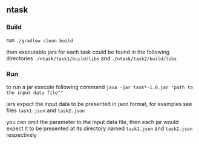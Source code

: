 ## ntask

### Build

run `./gradlew clean build`

then executable jars for each task could be found in the following directories `./ntask/task1/build/libs` and `./ntask/task2/build/libs` 

### Run

to run a jar execute following command `java -jar task*-1.0.jar "path to the input data file""`

jars expect the input data to be presented in json format, for examples see files `task1.json` and `task2.json`

you can omit the parameter to the input data file, then each jar would expect it to be presented at its directory named `task1.json` and `task2.json` respectively   